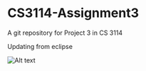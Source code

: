 # CS3114-Assignment3

A git repository for Project 3 in CS 3114

Updating from eclipse

![Alt text](/relative/path/to/img.jpg?raw=true "Optional Title")
